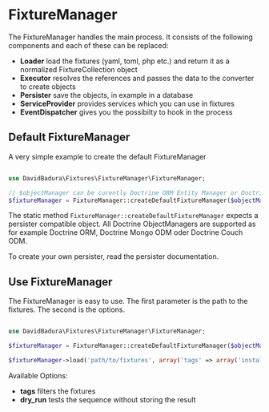 FixtureManager
==============

The FixtureManager handles the main process.
It consists of the following components and each of these can be replaced:

* **Loader** load the fixtures (yaml, toml, php etc.) and return it as a normalized FixtureCollection object
* **Executor** resolves the references and passes the data to the converter to create objects
* **Persister** save the objects, in example in a database
* **ServiceProvider** provides services which you can use in fixtures
* **EventDispatcher** gives you the possibilty to hook in the process

Default FixtureManager
----------------------

A very simple example to create the default FixtureManager

``` php

use DavidBadura\Fixtures\FixtureManager\FixtureManager;

// $objectManager can be curently Doctrine ORM Entity Manager or Doctrine MongoDb DocumentManager
$fixtureManager = FixtureManager::createDefaultFixtureManager($objectManager);

```

The static method `FixtureManager::createDefaultFixtureManager` expects a persister compatible object. 
All Doctrine ObjectManagers are supported as for example
Doctrine ORM, Doctrine Mongo ODM oder Doctrine Couch ODM.

To create your own persister, read the persister documentation.

Use FixtureManager
------------------

The FixtureManager is easy to use. 
The first parameter is the path to the fixtures. The second is the options.

``` php

use DavidBadura\Fixtures\FixtureManager\FixtureManager;

$fixtureManager = FixtureManager::createDefaultFixtureManager($objectManager);

$fixtureManager->load('path/to/fixtures', array('tags' => array('install')));

```

Available Options:

 - **tags** filters the fixtures
 - **dry_run** tests the sequence without storing the result
